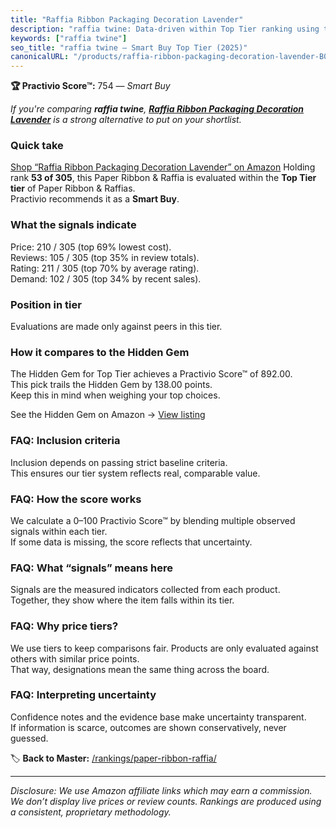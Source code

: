 ```yaml
---
title: "Raffia Ribbon Packaging Decoration Lavender"
description: "raffia twine: Data-driven within Top Tier ranking using the Practivio Score™. Positioned by quality, value, demand, findability, momentum."
keywords: ["raffia twine"]
seo_title: "raffia twine — Smart Buy Top Tier (2025)"
canonicalURL: "/products/raffia-ribbon-packaging-decoration-lavender-B08ZVCK8KK/"
---
```


**🏆 Practivio Score™:** 754 — _Smart Buy_


*If you're comparing **raffia twine**, **[Raffia Ribbon Packaging Decoration Lavender](https://www.amazon.com/dp/B08ZVCK8KK?tag=practivio-20)** is a strong alternative to put on your shortlist.*
### Quick take
[Shop “Raffia Ribbon Packaging Decoration Lavender” on Amazon](https://www.amazon.com/dp/B08ZVCK8KK?tag=practivio-20)
Holding rank **53 of 305**, this Paper Ribbon & Raffia is evaluated within the **Top Tier tier** of Paper Ribbon & Raffias.  
Practivio recommends it as a **Smart Buy**.

### What the signals indicate
Price: 210 / 305 (top 69% lowest cost).  
Reviews: 105 / 305 (top 35% in review totals).  
Rating: 211 / 305 (top 70% by average rating).  
Demand: 102 / 305 (top 34% by recent sales).

### Position in tier
Evaluations are made only against peers in this tier.

### How it compares to the Hidden Gem
The Hidden Gem for Top Tier achieves a Practivio Score™ of 892.00.  
This pick trails the Hidden Gem by 138.00 points.  
Keep this in mind when weighing your top choices.  

See the Hidden Gem on Amazon → [View listing](https://www.amazon.com/dp/B07Q1K47XH?tag=practivio-20)

### FAQ: Inclusion criteria
Inclusion depends on passing strict baseline criteria.  
This ensures our tier system reflects real, comparable value.

### FAQ: How the score works
We calculate a 0–100 Practivio Score™ by blending multiple observed signals within each tier.  
If some data is missing, the score reflects that uncertainty.

### FAQ: What “signals” means here
Signals are the measured indicators collected from each product.  
Together, they show where the item falls within its tier.

### FAQ: Why price tiers?
We use tiers to keep comparisons fair. Products are only evaluated against others with similar price points.  
That way, designations mean the same thing across the board.

### FAQ: Interpreting uncertainty
Confidence notes and the evidence base make uncertainty transparent.  
If information is scarce, outcomes are shown conservatively, never guessed.


🏷️ **Back to Master:** [/rankings/paper-ribbon-raffia/](/rankings/paper-ribbon-raffia/)

---
_Disclosure: We use Amazon affiliate links which may earn a commission. We don’t display live prices or review counts. Rankings are produced using a consistent, proprietary methodology._
